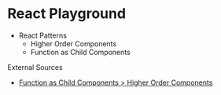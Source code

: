 # React Playground

- React Patterns
  - Higher Order Components
  - Function as Child Components


External Sources
  - [Function as Child Components > Higher Order Components](https://www.youtube.com/watch?v=BcVAq3YFiuc)